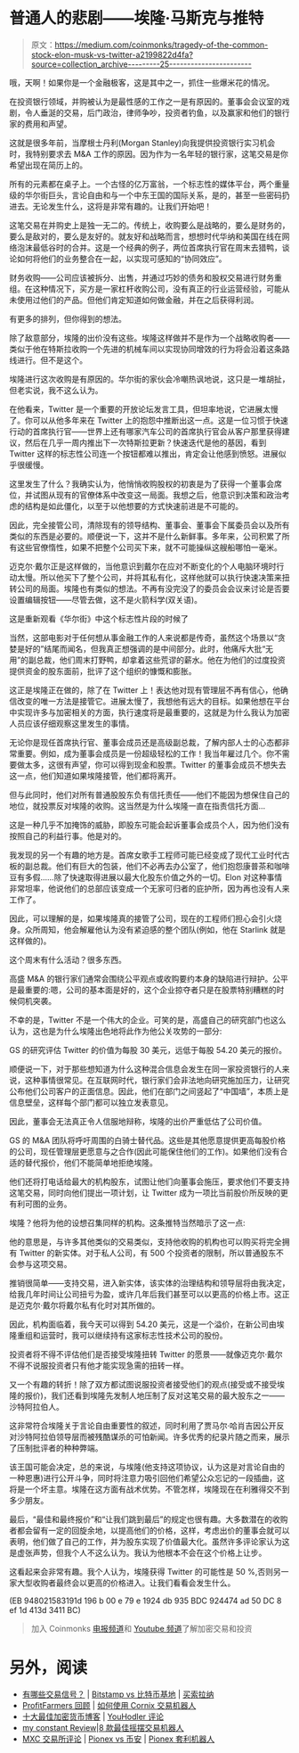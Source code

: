 # 普通人的悲剧——埃隆·马斯克与推特

> 原文：<https://medium.com/coinmonks/tragedy-of-the-common-stock-elon-musk-vs-twitter-a2199822d4fa?source=collection_archive---------25----------------------->

哦，天啊！如果你是一个金融极客，这是其中之一，抓住一些爆米花的情况。

在投资银行领域，并购被认为是最性感的工作之一是有原因的。董事会会议室的戏剧，令人垂涎的交易，后门政治，律师争吵，投资者钓鱼，以及赢家和他们的银行家的费用和声望。

这就是很多年前，当摩根士丹利(Morgan Stanley)向我提供投资银行实习机会时，我特别要求去 M&A 工作的原因。因为作为一名年轻的银行家，这笔交易是你希望出现在简历上的。

所有的元素都在桌子上。一个古怪的亿万富翁，一个标志性的媒体平台，两个重量级的华尔街巨头，言论自由和与一个中东王国的国际关系，是的，甚至一些密码扔进去。无论发生什么，这将是非常有趣的。让我们开始吧！

这笔交易在并购史上是独一无二的。传统上，收购要么是战略的，要么是财务的，要么是敌对的，要么是友好的。就友好和战略而言，想想时代华纳和美国在线在网络泡沫最低谷时的合并。这是一个经典的例子，两位首席执行官在周末去猎鸭，谈论如何将他们的业务整合在一起，以实现可感知的“协同效应”。

财务收购——公司应该被拆分、出售，并通过巧妙的债务和股权交易进行财务重组。在这种情况下，买方是一家杠杆收购公司，没有真正的行业运营经验，可能从未使用过他们的产品。但他们肯定知道如何做金融，并在之后获得利润。

有更多的排列，但你得到的想法。

除了敌意部分，埃隆的出价没有这些。埃隆这样做并不是作为一个战略收购者——类似于他在特斯拉收购一个先进的机械车间以实现协同增效的行为将会沿着这条路线进行。但不是这个。

埃隆进行这次收购是有原因的。华尔街的家伙会冷嘲热讽地说，这只是一堆胡扯，但老实说，我不这么认为。

在他看来，Twitter 是一个重要的开放论坛发言工具，但坦率地说，它进展太慢了。你可以从他多年来在 Twitter 上的抱怨中推断出这一点。这是一位习惯于快速行动的首席执行官——世界上还有哪家汽车公司的首席执行官会从客户那里获得建议，然后在几乎一周内推出下一次特斯拉更新？快速迭代是他的基因，看到 Twitter 这样的标志性公司连一个按钮都难以推出，肯定会让他感到愤怒。进展似乎很缓慢。

这里发生了什么？我确实认为，他悄悄收购股权的初衷是为了获得一个董事会席位，并试图从现有的官僚体系中改变这一局面。我想之后，他意识到决策和政治考虑的结构是如此僵化，以至于以他想要的方式快速前进是不可能的。

因此，完全接管公司，清除现有的领导结构、董事会、董事会下属委员会以及所有类似的东西是必要的。顺便说一下，这并不是什么新鲜事。多年来，公司积累了所有这些官僚惰性，如果不把整个公司买下来，就不可能操纵这艘船哪怕一毫米。

迈克尔·戴尔正是这样做的，当他意识到戴尔在应对不断变化的个人电脑环境时行动太慢。所以他买下了整个公司，并将其私有化，这样他就可以执行快速决策来扭转公司的局面。埃隆也有类似的想法。不再有没完没了的委员会会议来讨论是否要设置编辑按钮——尽管去做，这不是火箭科学(双关语)。

这是重新观看《华尔街》中这个标志性片段的时候了

当然，这部电影对于任何想从事金融工作的人来说都是传奇，虽然这个场景以“贪婪是好的”结尾而闻名，但我真正想强调的是中间部分。此时，他痛斥大批“无用”的副总裁，他们周末打野鸭，却拿着这些荒谬的薪水。他在为他们的过度投资提供资金的股东面前，批评了这个组织的慷慨和膨胀。

这正是埃隆正在做的，除了在 Twitter 上！表达他对现有管理层不再有信心，他确信改变的唯一方法是接管它。进展太慢了，我想他有远大的目标。如果他想在平台中实现许多与加密相关的方面，执行速度将是最重要的，这就是为什么我认为加密人员应该仔细观察这里发生的事情。

无论你是现任首席执行官、董事会成员还是高级副总裁，了解内部人士的心态都非常重要。例如，成为董事会成员是一份超级轻松的工作！我当年雇过几个。你不需要做太多，这很有声望，你可以得到现金和股票。Twitter 的董事会成员不想失去这一点，他们知道如果埃隆接管，他们都将离开。

但与此同时，他们对所有普通股股东负有信托责任——他们不能因为想保住自己的地位，就投票反对埃隆的收购。这当然是为什么埃隆一直在指责信托方面…

这是一种几乎不加掩饰的威胁，即股东可能会起诉董事会成员个人，因为他们没有按照自己的利益行事。他是对的。

我发现的另一个有趣的地方是。首席女歌手工程师可能已经变成了现代工业时代古板的副总裁。他们有巨大的包装，他们不必再去办公室了，他们抱怨康普茶和咖啡豆有多假……除了快速取得进展以最大化股东价值之外的一切。Elon 对这种事情非常坦率，他说他们的总部应该变成一个无家可归者的庇护所，因为再也没有人来工作了。

因此，可以理解的是，如果埃隆真的接管了公司，现在的工程师们担心会引火烧身。众所周知，他会解雇他认为没有紧迫感的整个团队(例如，他在 Starlink 就是这样做的)。

这个周末有什么活动？很多东西。

高盛 M&A 的银行家们通常会围绕公平观点或收购要约本身的缺陷进行辩护。公平是最重要的:嗯，公司的基本面是好的，这个企业掠夺者只是在股票特别糟糕的时候伺机突袭。

不幸的是，Twitter 不是一个伟大的企业。可笑的是，高盛自己的研究部门也这么认为，这也是为什么埃隆出色地将此作为他公关攻势的一部分:

GS 的研究评估 Twitter 的价值为每股 30 美元，远低于每股 54.20 美元的报价。

顺便说一下，对于那些想知道为什么这种混合信息会发生在同一家投资银行的人来说，这种事情很常见。在互联网时代，银行家们会非法地向研究施加压力，让研究公布他们公司客户的正面信息。因此，他们在部门之间竖起了“中国墙”，本质上是信息壁垒，这样每个部门都可以独立发表意见。

因此，董事会无法真正令人信服地辩称，埃隆的出价严重低估了公司价值。

GS 的 M&A 团队将呼吁周围的白骑士替代品。这些是其他愿意提供更高每股价格的公司，现任管理层更愿意与之合作(因此可能保住他们的工作)。如果他们没有合适的替代报价，他们不能简单地拒绝埃隆。

他们还将打电话给最大的机构股东，试图让他们向董事会施压，要求他们不要支持这笔交易，同时向他们提出一项计划，让 Twitter 成为一项比当前股价所反映的更有利可图的业务。

埃隆？他将为他的设想召集同样的机构。这条推特当然暗示了这一点:

他的意思是，与许多其他类似的交易类似，支持他收购的机构也可以购买将完全拥有 Twitter 的新实体。对于私人公司，有 500 个投资者的限制，所以普通股东不会参与这项交易。

推销很简单——支持交易，进入新实体，该实体的治理结构和领导层将由我决定，给我几年时间让公司扭亏为盈，或许几年后我们甚至可以以更高的价格上市。这正是迈克尔·戴尔将戴尔私有化时对其所做的。

因此，机构面临着，我今天可以得到 54.20 美元，这是一个溢价，在新公司由埃隆重组和运营时，我可以继续持有这家标志性技术公司的股份。

投资者将不得不评估他们是否接受埃隆扭转 Twitter 的愿景——就像迈克尔·戴尔不得不说服投资者只有他才能实现急需的扭转一样。

又一个有趣的转折！除了双方都试图说服投资者接受他们的观点(接受或不接受埃隆的报价)，我们还看到埃隆先发制人地压制了反对这笔交易的最大股东之一——沙特阿拉伯人。

这非常符合埃隆关于言论自由重要性的叙述，同时利用了贾马尔·哈肖吉因公开反对沙特阿拉伯领导层而被残酷谋杀的可怕新闻。许多优秀的纪录片随之而来，展示了压制批评者的种种弊端。

该王国可能会决定，总的来说，与埃隆(他支持这项协议，认为这是对言论自由的一种恩惠)进行公开斗争，同时将注意力吸引回他们希望公众忘记的一段插曲，这将是一个坏主意。埃隆在这方面有战术优势。不管怎样，埃隆现在在利雅得交不到多少朋友。

最后，“最佳和最终报价”和“让我们跳到最后”的规定也很有趣。大多数潜在的收购者都会留有一定的回旋余地，以提高他们的价格，这样，考虑出价的董事会就可以表明，他们做了自己的工作，并为股东实现了价值最大化。虽然许多评论家认为这是虚张声势，但我个人不这么认为。我认为他根本不会在这个价格上让步。

这看起来会非常有趣。我个人认为，埃隆获得 Twitter 的可能性是 50 %,否则另一家大型收购者最终会以更高的价格进入。让我们看看会发生什么。

(EB 948021583191d 196 b 00 e 79 e 1924 db 935 BDC 924474 ad 50 DC 8 ef 1d 413d 3411 BC)

> 加入 Coinmonks [电报频道](https://t.me/coincodecap)和 [Youtube 频道](https://www.youtube.com/c/coinmonks/videos)了解加密交易和投资

# 另外，阅读

*   [有哪些交易信号？](https://coincodecap.com/trading-signal) | [Bitstamp vs 比特币基地](https://coincodecap.com/bitstamp-coinbase) | [买索拉纳](https://coincodecap.com/buy-solana)
*   [ProfitFarmers 回顾](https://coincodecap.com/profitfarmers-review) | [如何使用 Cornix 交易机器人](https://coincodecap.com/cornix-trading-bot)
*   [十大最佳加密货币博客](https://coincodecap.com/best-cryptocurrency-blogs) | [YouHodler 评论](https://coincodecap.com/youhodler-review)
*   [my constant Review](https://coincodecap.com/myconstant-review)|[8 款最佳摇摆交易机器人](https://coincodecap.com/best-swing-trading-bots)
*   [MXC 交易所评论](/coinmonks/mxc-exchange-review-3af0ec1cba8c) | [Pionex vs 币安](https://coincodecap.com/pionex-vs-binance) | [Pionex 套利机器人](https://coincodecap.com/pionex-arbitrage-bot)